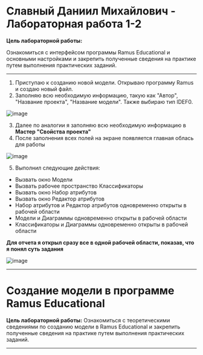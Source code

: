# Славный Даниил Михайлович - Лабораторная работа 1-2

**Цель лабораторной работы:** 

Ознакомиться с интерфейсом программы Ramus Educational и основными настройками и закрепить полученные сведения на практике путем выполнения практических заданий.

****

1. Приступаю к созданию новой модели. Открываю программу Ramus и создаю новый файл.
2. Заполняю всю необходимую информацию, такую как "Автор", "Название проекта", "Название модели". Также выбираю тип IDEF0.

![image](https://github.com/user-attachments/assets/9bb9eecc-fd0e-48ab-9950-0e6ffebdb002)


3. Далее по аналогии я заполняю всю необходимую информацию в **Мастер "Свойства проекта"**
4. После заполнения всех полей на экране появляется главная облась для работы

![image](https://github.com/user-attachments/assets/0811032e-a1f4-459f-86a7-46895f92918b)

5. Выполнил следующие действия:
  * Вызвать окно Модели
  * Вызвать рабочее пространство Классификаторы
  * Вызвать окно Набор атрибутов
  * Вызвать окно Редактор атрибутов
  * Набор атрибутов и Редактор атрибутов одновременно открыты в рабочей области 
  * Модели и Диаграммы одновременно открыты в рабочей области
  * Классификаторы и Диаграммы одновременно открыты в рабочей области
    
 **Для отчета я открыл сразу все в одной рабочей области, показав, что я понял суть задания**

![image](https://github.com/user-attachments/assets/f198944b-25a4-44fa-9e87-c7f7e3ee36ab)

****

# Создание модели в программе Ramus Educational

**Цель лабораторной работы:**
Ознакомиться с теоретическими сведениями по созданию модели в Ramus Educational и закрепить полученные сведения на практике путем выполнения практических заданий.

****


